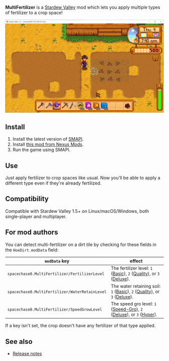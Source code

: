 ﻿**MultiFertilizer** is a [Stardew Valley](http://stardewvalley.net/) mod which lets you apply
multiple types of fertilizer to a crop space!

![](screenshot.png)

## Install
1. Install the latest version of [SMAPI](https://smapi.io).
2. Install [this mod from Nexus Mods](http://www.nexusmods.com/stardewvalley/mods/7436).
3. Run the game using SMAPI.

## Use
Just apply fertilizer to crop spaces like usual. Now you'll be able to apply a different type even
if they're already fertilized.

## Compatibility
Compatible with Stardew Valley 1.5+ on Linux/macOS/Windows, both single-player and multiplayer.

## For mod authors
You can detect multi-fertilizer on a dirt tile by checking for these fields in the `HoeDirt.modData`
field:

`modData` key                                  | effect
---------------------------------------------- | ------
`spacechase0.MultiFertilizer/FertilizerLevel`  | The fertilizer level: `1` ([Basic](https://stardewvalleywiki.com/Basic_Fertilizer)), `2` ([Quality](https://stardewvalleywiki.com/Quality_Fertilizer)), or `3` ([Deluxe](https://stardewvalleywiki.com/Deluxe_Fertilizer)).
`spacechase0.MultiFertilizer/WaterRetainLevel` | The water retaining soil: `1` ([Basic](https://stardewvalleywiki.com/Basic_Retaining_Soil)), `2` ([Quality](https://stardewvalleywiki.com/Quality_Retaining_Soil)), or `3` ([Deluxe](https://stardewvalleywiki.com/Deluxe_Retaining_Soil)).
`spacechase0.MultiFertilizer/SpeedGrowLevel`   | The speed gro level: `1` ([Speed-Gro](https://stardewvalleywiki.com/Speed-Gro)), `2` ([Deluxe](https://stardewvalleywiki.com/Deluxe_Speed-Gro)), or `3` ([Hyper](https://stardewvalleywiki.com/Hyper_Speed-Gro)).

If a key isn't set, the crop doesn't have any fertilizer of that type applied.

## See also
* [Release notes](release-notes.md)
